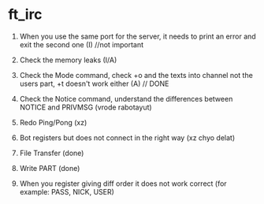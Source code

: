 # ft_irc

1. When you use the same port for the server, it needs to print an error and exit the second one (I) //not important

2. Check the memory leaks (I/A)

3. Check the Mode command, check +o and the texts into channel not the users part, +t doesn't work either (A) // DONE

4. Check the Notice command, understand the differences between NOTICE and PRIVMSG (vrode rabotayut)

5. Redo Ping/Pong (xz)

6. Bot registers but does not connect in the right way (xz chyo delat)

7. File Transfer (done)

8. Write PART (done)

9. When you register giving diff order it does not work correct (for example: PASS, NICK, USER)